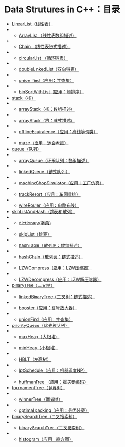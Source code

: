 # Data Strutures in C++：目录
- [LinearList（线性表）](#data-strutures-in-c)
- - [ArrayList （线性表数组描述）](https://github.com/SeanChan0901/DataStructure/tree/master/LinearList/ArrayList)
- - [Chain （线性表链式描述）](https://github.com/SeanChan0901/DataStructure/tree/master/LinearList/chain)
- - [circularList （循环链表）](https://github.com/SeanChan0901/DataStructure/tree/master/LinearList/circularList)
- - [doubleLinkedList（双向链表）](https://github.com/SeanChan0901/DataStructure/tree/master/LinearList/doubleLinkedList)
- - [union_find（应用：并查集）](https://github.com/SeanChan0901/DataStructure/tree/master/LinearList/union_find)
- - [binSortWithList（应用：桶排序）](https://github.com/SeanChan0901/DataStructure/tree/master/LinearList/binSortWithList)
- [stack（栈）]()
- - [arrayStack（栈：数组描述）](https://github.com/SeanChan0901/DataStructure/tree/master/stack/arrayStack)
- - [arrayStack（栈：链式描述）](https://github.com/SeanChan0901/DataStructure/tree/master/stack/linkedStack)
- - [offlineEquiralence（应用：离线等价类）](https://github.com/SeanChan0901/DataStructure/tree/master/stack/offlineEquiralence)
- - [maze（应用：迷宫老鼠）](https://github.com/SeanChan0901/DataStructure/tree/master/stack/maze)
- [queue（队列）]()
- - [arrayQueue（环形队列：数组描述）](https://github.com/SeanChan0901/DataStructure/tree/master/queue/arrayQueue)
- - [linkedQueue（链式队列）](https://github.com/SeanChan0901/DataStructure/tree/master/queue/linkedQueue)
- - [machineShopSimulator（应用：工厂仿真）](https://github.com/SeanChan0901/DataStructure/tree/master/queue/machineShopSimulator)
- - [trackResort（应用：车厢重排）](https://github.com/SeanChan0901/DataStructure/tree/master/queue/trackResort)
- - [wireRouter（应用：电路布线）](https://github.com/SeanChan0901/DataStructure/tree/master/queue/wireRouter)
- [skipListAndHash（跳表和散列）]()
- - [dictionary(字典)](https://github.com/SeanChan0901/DataStructure/tree/master/skipListAndHash/dictionary)
- - [skipList（跳表）](https://github.com/SeanChan0901/DataStructure/tree/master/skipListAndHash/skipList)
- - [hashTable（散列表：数组描述）](https://github.com/SeanChan0901/DataStructure/tree/master/skipListAndHash/hashTable)
- - [hashChain（散列表：链式描述）](https://github.com/SeanChan0901/DataStructure/tree/master/skipListAndHash/hashChain)
- - [LZWCompress（应用：LZW压缩器）](https://github.com/SeanChan0901/DataStructure/tree/master/skipListAndHash/LZWCompress)
- - [LZWDecompress（应用：LZW解压缩器）](https://github.com/SeanChan0901/DataStructure/tree/master/skipListAndHash/LZWDecompress)
- [binaryTree（二叉树）]()
- - [linkedBinaryTree（二叉树：链式描述）](https://github.com/SeanChan0901/DataStructure/tree/master/binaryTree)
- - [booster（应用：信号放大器）](https://github.com/SeanChan0901/DataStructure/tree/master/binaryTree/booster)
- - [unionFind（应用：并查集）](https://github.com/SeanChan0901/DataStructure/tree/master/binaryTree/uniteFindWithTree)
- [priorityQueue（优先级队列）]()
- - [maxHeap（大根堆）](https://github.com/SeanChan0901/DataStructure/tree/master/maxPriorityQueue/maxHeap)
- - [minHeap（小根堆）](https://github.com/SeanChan0901/DataStructure/tree/master/maxPriorityQueue/minHeap)
- - [HBLT（左高树）](https://github.com/SeanChan0901/DataStructure/tree/master/maxPriorityQueue/maxHblt)
- - [lptSchedule（应用：机器调度NP）](https://github.com/SeanChan0901/DataStructure/tree/master/maxPriorityQueue/makeSchedule)
- - [huffmanTree （应用：霍夫曼编码）](https://github.com/SeanChan0901/DataStructure/tree/master/maxPriorityQueue/huffmanTree)
- [tournamentTree（竞赛树）]()
- - [winnerTree（赢者树）](https://github.com/SeanChan0901/DataStructure/tree/master/tournamentTree/winnerTree)
- - [optimal packing（应用：最优装载）](https://github.com/SeanChan0901/DataStructure/tree/master/tournamentTree/firstFitPack)
- [binarySearchTree（二叉搜索树）]()
- - [binarySearchTree（二叉搜索树）](https://github.com/SeanChan0901/DataStructure/tree/master/binarySearchTree/binarySearchTree)
- - [histogram（应用：直方图）](https://github.com/SeanChan0901/DataStructure/tree/master/binarySearchTree/Histogram)